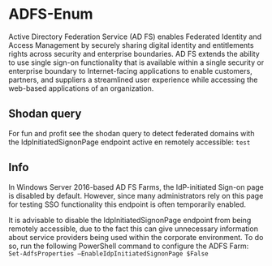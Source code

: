 # ADFS-Enum
Active Directory Federation Service (AD FS) enables Federated Identity and Access Management by securely sharing digital identity and entitlements rights across security and enterprise boundaries. AD FS extends the ability to use single sign-on functionality that is available within a single security or enterprise boundary to Internet-facing applications to enable customers, partners, and suppliers a streamlined user experience while accessing the web-based applications of an organization.

## Shodan query
For fun and profit see the shodan query to detect federated domains with the IdpInitiatedSignonPage endpoint active en remotely accessible:
```test```

## Info
In Windows Server 2016-based AD FS Farms, the IdP-initiated Sign-on page is disabled by default. However, since many administrators rely on this page for testing SSO functionality this endpoint is often temporarily enabled. 

It is advisable to disable the IdpInitiatedSignonPage endpoint from being remotely accessible, due to the fact this can give unnecessary information about service providers being used within the corporate environment. To do so, run the following PowerShell command to configure the ADFS Farm:
```Set-AdfsProperties –EnableIdpInitiatedSignonPage $False```
